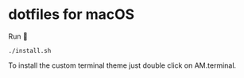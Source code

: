 # dotfiles for macOS

Run 🚀

```
./install.sh
```

To install the custom terminal theme just double click on AM.terminal.
